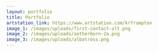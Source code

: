 ```yaml
---
layout: portfolio
title: Portfolio
artstation_link: https://www.artstation.com/krframpton
image_1: /images/uploads/first-contact-alt.png
image_2: /images/uploads/aetherborn-2a.png
image_3: /images/uploads/albatross.png
---
```


